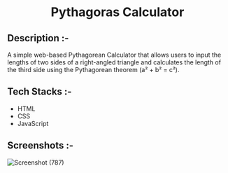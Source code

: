 # <p align="center">Pythagoras Calculator</p>

## Description :-
A simple web-based Pythagorean Calculator that allows users to input the lengths of two sides of a right-angled triangle and calculates the length of the third side using the Pythagorean theorem (a² + b² = c²).

## Tech Stacks :-

- HTML
- CSS
- JavaScript

## Screenshots :-
![Screenshot (787)](https://github.com/Gitesh08/CalcDiverse/assets/115268756/fa56df4a-2d45-4b27-adcb-ca287e6ec1ca)
